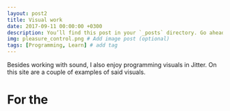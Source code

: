```yaml
---
layout: post2
title: Visual work
date: 2017-09-11 00:00:00 +0300
description: You’ll find this post in your `_posts` directory. Go ahead and edit it and re-build the site to see your changes. # Add post description (optional)
img: pleasure_control.png # Add image post (optional)
tags: [Programming, Learn] # add tag
---
```


Besides working with sound, I also enjoy programming visuals in Jitter. On this site are a couple of examples of said visuals.

<h1 "Pleasure Control - light installation" </h1>

For the
